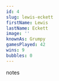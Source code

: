 ```yaml
---
id: 4
slug: lewis-eckett
firstName: Lewis
lastName: Eckett
image: ''
knownAs: Grumpy
gamesPlayed: 42
wins: 9
bubbles: 0
---
```


notes
